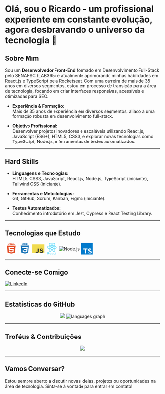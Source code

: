# Olá, sou o Ricardo - um profissional experiente em constante evolução, agora desbravando o universo da tecnologia 👋

## Sobre Mim

Sou um **Desenvolvedor Front-End** formado em Desenvolvimento Full-Stack pelo SENAI-SC (LAB365) e atualmente aprimorando minhas habilidades em React.js e TypeScript pela Rocketseat. Com uma carreira de mais de 35 anos em diversos segmentos, estou em processo de transição para a área de tecnologia, focando em criar interfaces responsivas, acessíveis e otimizadas para SEO.

- **Experiência & Formação:**  
  Mais de 35 anos de experiência em diversos segmentos, aliado a uma formação robusta em desenvolvimento full-stack.

- **Objetivo Profissional:**  
  Desenvolver projetos inovadores e escaláveis utilizando React.js, JavaScript (ES6+), HTML5, CSS3, e explorar novas tecnologias como TypeScript, Node.js, e ferramentas de testes automatizados.

---

## Hard Skills

- **Linguagens e Tecnologias:**  
  HTML5, CSS3, JavaScript, React.js, Node.js, TypeScript (iniciante), Tailwind CSS (iniciante).

- **Ferramentas e Metodologias:**  
  Git, GitHub, Scrum, Kanban, Figma (iniciante).

- **Testes Automatizados:**  
  Conhecimento introdutório em Jest, Cypress e React Testing Library.

---

<!-- ## Projetos e Contribuições

Confira alguns dos meus projetos no GitHub que demonstram minha paixão e evolução na tecnologia:
- [Projeto 1](#) – Breve descrição do projeto.
- [Projeto 2](#) – Breve descrição do projeto.

*Estou sempre aberto a novas oportunidades de colaboração e aprendizado.*

--- -->

## Tecnologias que Estudo

<div style="display: inline-block">
  <img align="center" alt="HTML5" height="35" width="40" src="https://raw.githubusercontent.com/devicons/devicon/1119b9f84c0290e0f0b38982099a2bd027a48bf1/icons/html5/html5-plain-wordmark.svg">
  <img align="center" alt="CSS3" height="35" width="40" src="https://raw.githubusercontent.com/devicons/devicon/1119b9f84c0290e0f0b38982099a2bd027a48bf1/icons/css3/css3-plain-wordmark.svg">
  <img align="center" alt="JavaScript" height="30" width="40" src="https://raw.githubusercontent.com/devicons/devicon/1119b9f84c0290e0f0b38982099a2bd027a48bf1/icons/javascript/javascript-original.svg">
  <img align="center" alt="React.js" height="40" width="40" src="https://raw.githubusercontent.com/devicons/devicon/1119b9f84c0290e0f0b38982099a2bd027a48bf1/icons/react/react-original-wordmark.svg">
  <img align="center" alt="Node.js" height="40" width="40" src="https://icon-library.com/images/node-js-icon/node-js-icon-11.jpg">
  <img align="center" alt="TypeScript" height="40" width="40" src="https://raw.githubusercontent.com/devicons/devicon/master/icons/typescript/typescript-original.svg">
</div>

---

## Conecte-se Comigo

<div>
  <a href="https://www.linkedin.com/in/ricardo-werner" target="_blank">
    <img src="https://img.shields.io/badge/-LinkedIn-%230077B5?style=for-the-badge&logo=linkedin&logoColor=white" alt="LinkedIn">
  </a>
</div>

---

## Estatísticas do GitHub

<div align="center">
  <img height="200" src="https://github-readme-stats.vercel.app/api?username=ricardo-werner&show_icons=true&theme=moltack&include_all_commits=true&count_private=true" />
  <img src="https://github-readme-stats.vercel.app/api/top-langs?username=ricardo-werner&locale=pt-br&hide_title=false&layout=compact&card_width=320&langs_count=10&theme=codeSTACKr&hide_border=false&order=2" height="200" alt="languages graph"  />
</div>

---

## Troféus & Contribuições

<!-- Se você instalar e configurar o GitHub Profile Trophy, esta seção exibirá seus troféus -->
<div align="center">
  <img src="https://github-profile-trophy.vercel.app/?username=ricardo-werner&theme=onedark"/>
</div>

---

## Vamos Conversar?

Estou sempre aberto a discutir novas ideias, projetos ou oportunidades na área de tecnologia. Sinta-se à vontade para entrar em contato!

